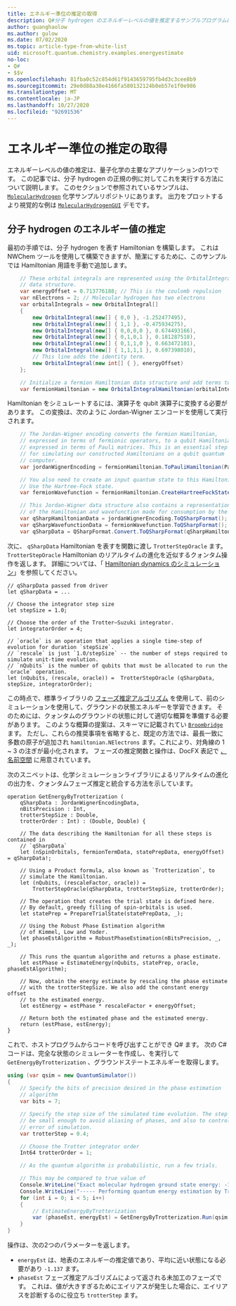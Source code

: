 ```yaml
---
title: エネルギー準位の推定の取得
description: Q#分子 hydrogen のエネルギーレベルの値を推定するサンプルプログラムについて説明します。
author: guanghaolow
ms.author: gulow
ms.date: 07/02/2020
ms.topic: article-type-from-white-list
uid: microsoft.quantum.chemistry.examples.energyestimate
no-loc:
- Q#
- $$v
ms.openlocfilehash: 81fba0c52c854d61f9143659795fb4d3c3cee8b9
ms.sourcegitcommit: 29e0d88a30e4166fa580132124b0eb57e1f0e986
ms.translationtype: MT
ms.contentlocale: ja-JP
ms.lasthandoff: 10/27/2020
ms.locfileid: "92691536"
---
```

# <a name="obtaining-energy-level-estimates"></a>エネルギー準位の推定の取得
エネルギーレベルの値の推定は、量子化学の主要なアプリケーションの1つです。 この記事では、分子 hydrogen の正規の例に対してこれを実行する方法について説明します。 このセクションで参照されているサンプルは、 [`MolecularHydrogen`](https://github.com/microsoft/Quantum/tree/main/samples/chemistry/MolecularHydrogen) 化学サンプルリポジトリにあります。 出力をプロットするより視覚的な例は [`MolecularHydrogenGUI`](https://github.com/microsoft/Quantum/tree/main/samples/chemistry/MolecularHydrogenGUI) デモです。

## <a name="estimating-the-energy-values-of-molecular-hydrogen"></a>分子 hydrogen のエネルギー値の推定

最初の手順では、分子 hydrogen を表す Hamiltonian を構築します。 これは NWChem ツールを使用して構築できますが、簡潔にするために、このサンプルでは Hamiltonian 用語を手動で追加します。

```csharp
    // These orbital integrals are represented using the OrbitalIntegral
    // data structure.
    var energyOffset = 0.713776188; // This is the coulomb repulsion
    var nElectrons = 2; // Molecular hydrogen has two electrons
    var orbitalIntegrals = new OrbitalIntegral[]
    {
        new OrbitalIntegral(new[] { 0,0 }, -1.252477495),
        new OrbitalIntegral(new[] { 1,1 }, -0.475934275),
        new OrbitalIntegral(new[] { 0,0,0,0 }, 0.674493166),
        new OrbitalIntegral(new[] { 0,1,0,1 }, 0.181287518),
        new OrbitalIntegral(new[] { 0,1,1,0 }, 0.663472101),
        new OrbitalIntegral(new[] { 1,1,1,1 }, 0.697398010),
        // This line adds the identity term.
        new OrbitalIntegral(new int[] { }, energyOffset)
    };

    // Initialize a fermion Hamiltonian data structure and add terms to it.
    var fermionHamiltonian = new OrbitalIntegralHamiltonian(orbitalIntegrals).ToFermionHamiltonian();
```

Hamiltonian をシミュレートするには、演算子を qubit 演算子に変換する必要があります。 この変換は、次のように Jordan-Wigner エンコードを使用して実行されます。

```csharp
    // The Jordan-Wigner encoding converts the fermion Hamiltonian, 
    // expressed in terms of fermionic operators, to a qubit Hamiltonian,
    // expressed in terms of Pauli matrices. This is an essential step
    // for simulating our constructed Hamiltonians on a qubit quantum
    // computer.
    var jordanWignerEncoding = fermionHamiltonian.ToPauliHamiltonian(Pauli.QubitEncoding.JordanWigner);

    // You also need to create an input quantum state to this Hamiltonian.
    // Use the Hartree-Fock state.
    var fermionWavefunction = fermionHamiltonian.CreateHartreeFockState(nElectrons);

    // This Jordan-Wigner data structure also contains a representation 
    // of the Hamiltonian and wavefunction made for consumption by the Q# operations.
    var qSharpHamiltonianData = jordanWignerEncoding.ToQSharpFormat();
    var qSharpWavefunctionData = fermionWavefunction.ToQSharpFormat();
    var qSharpData = QSharpFormat.Convert.ToQSharpFormat(qSharpHamiltonianData, qSharpWavefunctionData);
```

次に、 `qSharpData` Hamiltonian を表すを関数に渡し `TrotterStepOracle` ます。 `TrotterStepOracle` Hamiltonian のリアルタイムの進化を近似するクォンタム操作を返します。 詳細については、「 [Hamiltonian dynamics のシミュレーション](xref:microsoft.quantum.chemistry.concepts.simulationalgorithms)」を参照してください。

```qsharp
// qSharpData passed from driver
let qSharpData = ... 

// Choose the integrator step size
let stepSize = 1.0;

// Choose the order of the Trotter—Suzuki integrator.
let integratorOrder = 4;

// `oracle` is an operation that applies a single time-step of evolution for duration `stepSize`.
// `rescale` is just `1.0/stepSize` -- the number of steps required to simulate unit-time evolution.
// `nQubits` is the number of qubits that must be allocated to run the `oracle` operation.
let (nQubits, (rescale, oracle)) =  TrotterStepOracle (qSharpData, stepSize, integratorOrder);
```

この時点で、標準ライブラリの [フェーズ推定アルゴリズム](xref:microsoft.quantum.libraries.characterization) を使用して、前のシミュレーションを使用して、グラウンドの状態エネルギーを学習できます。 そのためには、クォンタムのグラウンドの状態に対して適切な概算を準備する必要があります。 このような概算の提案は、スキーマに記載されてい [`Broombridge`](xref:microsoft.quantum.libraries.chemistry.schema.broombridge) ます。 ただし、これらの推奨事項を省略すると、既定の方法では、最長一致に多数の原子が追加され `hamiltonian.NElectrons` ます。これにより、対角線の 1 ~ 3 の注ぎが最小化されます。 フェーズの推定関数と操作は、DocFX 表記で [、名前空間](xref:Microsoft.Quantum.Characterization) に用意されています。

次のスニペットは、化学シミュレーションライブラリによるリアルタイムの進化の出力を、クォンタムフェーズ推定と統合する方法を示しています。

```qsharp
operation GetEnergyByTrotterization (
    qSharpData : JordanWignerEncodingData, 
    nBitsPrecision : Int, 
    trotterStepSize : Double, 
    trotterOrder : Int) : (Double, Double) {
    
    // The data describing the Hamiltonian for all these steps is contained in
    // `qSharpData`
    let (nSpinOrbitals, fermionTermData, statePrepData, energyOffset) = qSharpData!;
    
    // Using a Product formula, also known as `Trotterization`, to
    // simulate the Hamiltonian.
    let (nQubits, (rescaleFactor, oracle)) = 
        TrotterStepOracle(qSharpData, trotterStepSize, trotterOrder);
    
    // The operation that creates the trial state is defined here.
    // By default, greedy filling of spin-orbitals is used.
    let statePrep = PrepareTrialState(statePrepData, _);
    
    // Using the Robust Phase Estimation algorithm
    // of Kimmel, Low and Yoder.
    let phaseEstAlgorithm = RobustPhaseEstimation(nBitsPrecision, _, _);
    
    // This runs the quantum algorithm and returns a phase estimate.
    let estPhase = EstimateEnergy(nQubits, statePrep, oracle, phaseEstAlgorithm);
    
    // Now, obtain the energy estimate by rescaling the phase estimate
    // with the trotterStepSize. We also add the constant energy offset
    // to the estimated energy.
    let estEnergy = estPhase * rescaleFactor + energyOffset;
    
    // Return both the estimated phase and the estimated energy.
    return (estPhase, estEnergy);
}
```

これで、ホストプログラムからコードを呼び出すことができ Q# ます。 次の C# コードは、完全な状態のシミュレーターを作成し、を実行して `GetEnergyByTrotterization` 、グラウンドステートエネルギーを取得します。

```csharp
using (var qsim = new QuantumSimulator())
{
    // Specify the bits of precision desired in the phase estimation 
    // algorithm
    var bits = 7;

    // Specify the step size of the simulated time evolution. The step size needs to
    // be small enough to avoid aliasing of phases, and also to control the
    // error of simulation.
    var trotterStep = 0.4;

    // Choose the Trotter integrator order
    Int64 trotterOrder = 1;

    // As the quantum algorithm is probabilistic, run a few trials.

    // This may be compared to true value of
    Console.WriteLine("Exact molecular hydrogen ground state energy: -1.137260278.\n");
    Console.WriteLine("----- Performing quantum energy estimation by Trotter simulation algorithm");
    for (int i = 0; i < 5; i++)
    {
        // EstimateEnergyByTrotterization
        var (phaseEst, energyEst) = GetEnergyByTrotterization.Run(qsim, qSharpData, bits, trotterStep, trotterOrder).Result;
    }
}
```

操作は、次の2つのパラメーターを返します。 

- `energyEst` は、地表のエネルギーの推定値であり、平均に近い状態になる必要があり `-1.137` ます。 
- `phaseEst` フェーズ推定アルゴリズムによって返される未加工のフェーズです。 これは、値が大きすぎるためにエイリアスが発生した場合に、エイリアスを診断するのに役立ち `trotterStep` ます。
